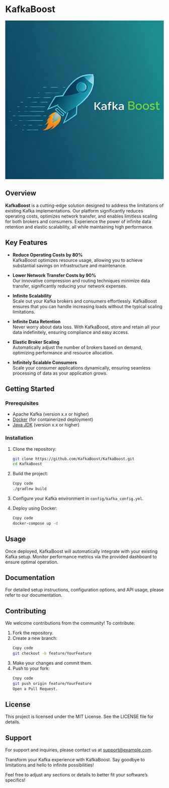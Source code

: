 # KafkaBoost

![KafkaBoost Logo](KafkaBoost-small.jpeg)

## Overview

**KafkaBoost** is a cutting-edge solution designed to address the limitations of existing Kafka implementations. Our platform significantly reduces operating costs, optimizes network transfer, and enables limitless scaling for both brokers and consumers. Experience the power of infinite data retention and elastic scalability, all while maintaining high performance.

## Key Features

- **Reduce Operating Costs by 80%**  
  KafkaBoost optimizes resource usage, allowing you to achieve substantial savings on infrastructure and maintenance.

- **Lower Network Transfer Costs by 90%**  
  Our innovative compression and routing techniques minimize data transfer, significantly reducing your network expenses.

- **Infinite Scalability**  
  Scale out your Kafka brokers and consumers effortlessly. KafkaBoost ensures that you can handle increasing loads without the typical scaling limitations.

- **Infinite Data Retention**  
  Never worry about data loss. With KafkaBoost, store and retain all your data indefinitely, ensuring compliance and easy access.

- **Elastic Broker Scaling**  
  Automatically adjust the number of brokers based on demand, optimizing performance and resource allocation.

- **Infinitely Scalable Consumers**  
  Scale your consumer applications dynamically, ensuring seamless processing of data as your application grows.

## Getting Started

### Prerequisites

- Apache Kafka (version x.x or higher)
- [Docker](https://www.docker.com/) (for containerized deployment)
- [Java JDK](https://www.oracle.com/java/technologies/javase-jdk11-downloads.html) (version x.x or higher)

### Installation

1. Clone the repository:
   ```bash
   git clone https://github.com/KafkaBoost/KafkaBoost.git
   cd KafkaBoost

2. Build the project:
    ```bash
    Copy code
    ./gradlew build

3. Configure your Kafka environment in `config/kafka_config.yml`.

4. Deploy using Docker:
    ```bash
    Copy code
    docker-compose up -d

## Usage
Once deployed, KafkaBoost will automatically integrate with your existing Kafka setup. Monitor performance metrics via the provided dashboard to ensure optimal operation.

## Documentation

For detailed setup instructions, configuration options, and API usage, please refer to our documentation.

## Contributing

We welcome contributions from the community! To contribute:

1. Fork the repository.
2. Create a new branch:
    ```bash
    Copy code
    git checkout -b feature/YourFeature
3. Make your changes and commit them.
4. Push to your fork:
    ```bash
    Copy code
    git push origin feature/YourFeature
    Open a Pull Request.

## License

This project is licensed under the MIT License. See the LICENSE file for details.

## Support

For support and inquiries, please contact us at support@example.com.

Transform your Kafka experience with KafkaBoost. Say goodbye to limitations and hello to infinite possibilities!

Feel free to adjust any sections or details to better fit your software’s specifics!


